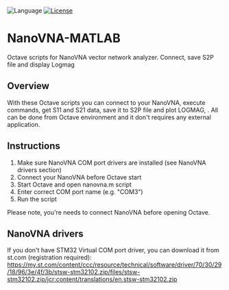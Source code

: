 ![Language](https://img.shields.io/badge/language-MATLAB-red.svg)
[![License](https://img.shields.io/badge/license-GNU%20GPLv3-blue.svg)](https://www.gnu.org/licenses/gpl.html)

# NanoVNA-MATLAB
Octave scripts for NanoVNA vector network analyzer. Connect, save S2P file and display Logmag

## Overview

With these Octave scripts you can connect to your NanoVNA, execute commands, get S11 and S21 data, save it to S2P file and plot LOGMAG, . All can be done from Octave environment and it don't requires any external application.

## Instructions

1) Make sure NanoVNA COM port drivers are installed (see NanoVNA drivers section)
2) Connect your NanoVNA before Octave start
3) Start Octave and open nanovna.m script
4) Enter correct COM port name (e.g. "COM3")
5) Run the script

Please note, you're needs to connect NanoVNA before opening Octave.

## NanoVNA drivers
If you don't have STM32 Virtual COM port driver, you can download it from st.com (registration required): 
https://my.st.com/content/ccc/resource/technical/software/driver/70/30/29/18/96/3e/4f/3b/stsw-stm32102.zip/files/stsw-stm32102.zip/jcr:content/translations/en.stsw-stm32102.zip
